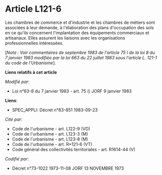 # Article L121-6

Les chambres de commerce et d'industrie et les chambres de métiers sont associées à leur demande, à l'élaboration des plans
d'occupation des sols en ce qu'ils concernent l'implantation des équipements commerciaux et artisanaux. Elles assurent les
liaisons avec les organisations professionnelles intéressées.

[*Nota : Voir commentaires de septembre 1983 de l'article 75 I de la loi 8 du 7 janvier 1983 modifiée par la loi 663 du 22
juillet 1983 sous l'article L. 121-1 du code de l'Urbanisme*].

**Liens relatifs à cet article**

_Modifié par_:

  - Loi n°83-8 du 7 janvier 1983 - art. 75 () JORF 9 janvier 1983

**Liens**:

  - SPEC_APPLI: Décret n°83-851 1983-09-23

_Cité par_:

  - Code de l'urbanisme - art. L122-9 (VD)
  - Code de l'urbanisme - art. L123-3 (M)
  - Code de l'urbanisme - art. L123-8 (M)
  - Code de l'urbanisme - art. R*121-6 (VT)
  - Code général des collectivités territoriales - art. R1614-44 (V)

_Codifié par_:

  - Décret n°73-1022 1973-11-08 JORF 13 NOVEMBRE 1973
